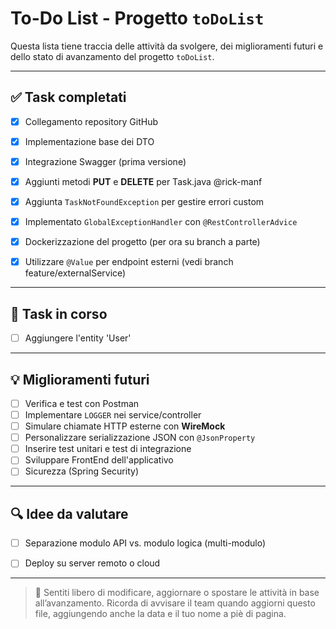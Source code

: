 # To-Do List - Progetto `toDoList`

Questa lista tiene traccia delle attività da svolgere, dei miglioramenti futuri e dello stato di avanzamento del progetto `toDoList`.

---

## ✅ Task completati
- [x] Collegamento repository GitHub
- [x] Implementazione base dei DTO
- [x] Integrazione Swagger (prima versione)
- [x] Aggiunti metodi **PUT** e **DELETE** per Task.java @rick-manf
- [x] Aggiunta `TaskNotFoundException` per gestire errori custom
- [x] Implementato `GlobalExceptionHandler` con `@RestControllerAdvice`
- [x] Dockerizzazione del progetto (per ora su branch a parte)
- [x] Utilizzare `@Value` per endpoint esterni (vedi branch feature/externalService)



---

## 🚧 Task in corso
- [ ] Aggiungere l'entity 'User'

---

## 💡 Miglioramenti futuri
- [ ] Verifica e test con Postman
- [ ] Implementare `LOGGER` nei service/controller
- [ ] Simulare chiamate HTTP esterne con **WireMock**
- [ ] Personalizzare serializzazione JSON con `@JsonProperty`
- [ ] Inserire test unitari e test di integrazione
- [ ] Sviluppare FrontEnd dell'applicativo
- [ ] Sicurezza (Spring Security)

---

## 🔍 Idee da valutare
- [ ] Separazione modulo API vs. modulo logica (multi-modulo)
- [ ] Deploy su server remoto o cloud


---

> 🔄 Sentiti libero di modificare, aggiornare o spostare le attività in base all’avanzamento.
> Ricorda di avvisare il team quando aggiorni questo file, aggiungendo anche la data e il tuo nome a piè di pagina.
